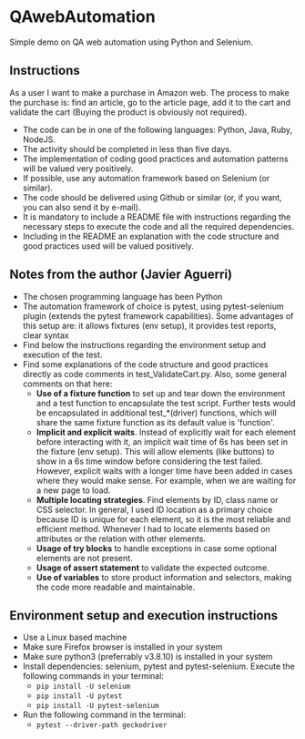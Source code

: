 # QAwebAutomation
Simple demo on QA web automation using Python and Selenium.

## Instructions

As a user I want to make a purchase in Amazon web. The process to make the purchase is: find an article, go to the article page, add it to the cart and validate the cart (Buying the product is obviously not required).

- The code can be in one of the following languages: Python, Java, Ruby, NodeJS.
- The activity should be completed in less than five days.
- The implementation of coding good practices and automation patterns will be valued very positively.
- If possible, use any automation framework based on Selenium (or similar).
- The code should be delivered using Github or similar (or, if you want, you can also send it by e-mail).
- It is mandatory to include a README file with instructions regarding the necessary steps to execute the code and all the required dependencies.
- Including in the README an explanation with the code structure and good practices used will be valued positively.

## Notes from the author (Javier Aguerri)

- The chosen programming language has been Python
- The automation framework of choice is pytest, using pytest-selenium plugin (extends the pytest framework capabilities). Some advantages of this setup are: it allows fixtures (env setup), it provides test reports, clear syntax
- Find below the instructions regarding the environment setup and execution of the test.
- Find some explanations of the code structure and good practices directly as code comments in test_ValidateCart.py. Also, some general comments on that here:
    - <b>Use of a fixture function</b> to set up and tear down the environment and a test function to encapsulate the test script. Further tests would be encapsulated in additional test_*(driver) functions, which will share the same fixture function as its default value is 'function'.
    - <b>Implicit and explicit waits</b>. Instead of explicitly wait for each element before interacting with it, an implicit wait time of 6s has been set in the fixture (env setup). This will allow elements (like buttons) to show in a 6s time window before considering the test failed. However, explicit waits with a longer time have been added in cases where they would make sense. For example, when we are waiting for a new page to load.
    - <b>Multiple locating strategies</b>. Find elements by ID, class name or CSS selector. In general, I used ID location as a primary choice because ID is unique for each element, so it is the most reliable and efficient method. Whenever I had to locate elements based on attributes or the relation with other elements.
    - <b>Usage of try blocks</b> to handle exceptions in case some optional elements are not present. 
    - <b>Usage of assert statement</b> to validate the expected outcome. 
    - <b>Use of variables</b> to store product information and selectors, making the code more readable and maintainable.

## Environment setup and execution instructions
 
 - Use a Linux based machine
 - Make sure Firefox browser is installed in your system
 - Make sure python3 (preferrably v3.8.10) is installed in your system
 - Install dependencies: selenium, pytest and pytest-selenium. Execute the following commands in your terminal:
    - <code>pip install -U selenium</code>
    - <code>pip install -U pytest</code>
    - <code>pip install -U pytest-selenium</code>
 - Run the following command in the terminal: 
    - <code>pytest --driver-path geckodriver</code>
